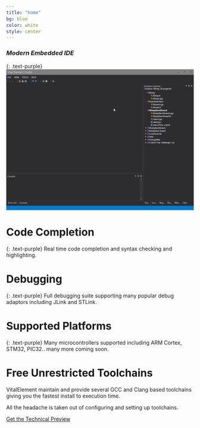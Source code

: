 ```yaml
---
title: "home"
bg: blue
color: white
style: center
---
```


### *Modern Embedded IDE*
{: .text-purple}
![Demo](img/vedemo.gif)
 
# Code Completion
{: .text-purple}
Real time code completion and syntax checking and highlighting.

# Debugging
{: .text-purple}
Full debugging suite supporting many popular debug adaptors including JLink and STLink.

# Supported Platforms
{: .text-purple}
Many microcontrollers supported including ARM Cortex, STM32, PIC32.. many more coming soon.

# Free Unrestricted Toolchains
VitalElement maintain and provide several GCC and Clang based toolchains giving you the fastest install to execution time.

All the headache is taken out of configuring and setting up toolchains.

<span id="forkongithub">
  <a href="http://vitalelement.github.io/VEStudio/Install/setup.exe" class="bg-blue">
    Get the Technical Preview
  </a>
</span>
